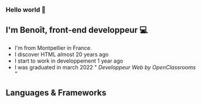 ### Hello world 👋


## I'm Benoît, front-end developpeur 💻
* I'm from Montpellier in France.
* I discover HTML almost 20 years ago
* I start to work in developpement 1 year ago
* I was graduated in march 2022 " *Developpeur Web by OpenClassrooms* "

## Languages & Frameworks
